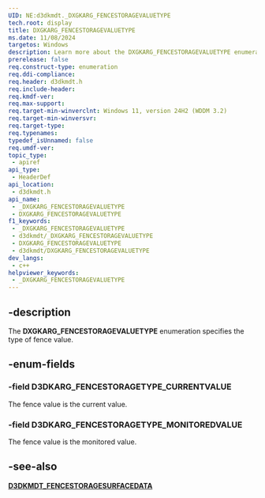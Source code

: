 ```yaml
---
UID: NE:d3dkmdt._DXGKARG_FENCESTORAGEVALUETYPE
tech.root: display
title: DXGKARG_FENCESTORAGEVALUETYPE
ms.date: 11/08/2024
targetos: Windows
description: Learn more about the DXGKARG_FENCESTORAGEVALUETYPE enumeration.
prerelease: false
req.construct-type: enumeration
req.ddi-compliance: 
req.header: d3dkmdt.h
req.include-header: 
req.kmdf-ver: 
req.max-support: 
req.target-min-winverclnt: Windows 11, version 24H2 (WDDM 3.2)
req.target-min-winversvr: 
req.target-type: 
req.typenames: 
typedef_isUnnamed: false
req.umdf-ver: 
topic_type:
 - apiref
api_type:
 - HeaderDef
api_location:
 - d3dkmdt.h
api_name:
 - _DXGKARG_FENCESTORAGEVALUETYPE
 - DXGKARG_FENCESTORAGEVALUETYPE
f1_keywords:
 - _DXGKARG_FENCESTORAGEVALUETYPE
 - d3dkmdt/_DXGKARG_FENCESTORAGEVALUETYPE
 - DXGKARG_FENCESTORAGEVALUETYPE
 - d3dkmdt/DXGKARG_FENCESTORAGEVALUETYPE
dev_langs:
 - c++
helpviewer_keywords:
 - _DXGKARG_FENCESTORAGEVALUETYPE
---
```


## -description

The **DXGKARG_FENCESTORAGEVALUETYPE** enumeration specifies the type of fence value.

## -enum-fields

### -field D3DKARG_FENCESTORAGETYPE_CURRENTVALUE

The fence value is the current value.

### -field D3DKARG_FENCESTORAGETYPE_MONITOREDVALUE

The fence value is the monitored value.

## -see-also

[**D3DKMDT_FENCESTORAGESURFACEDATA**](../d3dkmddi/ns-d3dkmddi-d3dkmdt_fencestoragesurfacedata.md)
